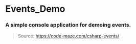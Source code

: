 # Events_Demo

### A simple console application for demoing events.

> Source: https://code-maze.com/csharp-events/

